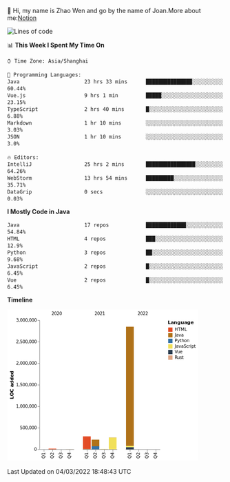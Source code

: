 :wave: Hi, my name is Zhao Wen and go by the name of Joan.More about me:[Notion](https://ybqdren.notion.site/ybqdren/Wen-Zhao-Java-03c1dd267cf5427c908cc5a01541717e)


<!--START_SECTION:waka-->
![Lines of code](https://img.shields.io/badge/From%20Hello%20World%20I%27ve%20Written-4%20Million%20lines%20of%20code-blue)

📊 **This Week I Spent My Time On** 

```text
⌚︎ Time Zone: Asia/Shanghai

💬 Programming Languages: 
Java                     23 hrs 33 mins      ███████████████░░░░░░░░░░   60.44% 
Vue.js                   9 hrs 1 min         █████░░░░░░░░░░░░░░░░░░░░   23.15% 
TypeScript               2 hrs 40 mins       █░░░░░░░░░░░░░░░░░░░░░░░░   6.88% 
Markdown                 1 hr 10 mins        ░░░░░░░░░░░░░░░░░░░░░░░░░   3.03% 
JSON                     1 hr 10 mins        ░░░░░░░░░░░░░░░░░░░░░░░░░   3.0%

🔥 Editors: 
IntelliJ                 25 hrs 2 mins       ████████████████░░░░░░░░░   64.26% 
WebStorm                 13 hrs 54 mins      █████████░░░░░░░░░░░░░░░░   35.71% 
DataGrip                 0 secs              ░░░░░░░░░░░░░░░░░░░░░░░░░   0.03%

```

**I Mostly Code in Java** 

```text
Java                     17 repos            █████████████░░░░░░░░░░░░   54.84% 
HTML                     4 repos             ███░░░░░░░░░░░░░░░░░░░░░░   12.9% 
Python                   3 repos             ██░░░░░░░░░░░░░░░░░░░░░░░   9.68% 
JavaScript               2 repos             █░░░░░░░░░░░░░░░░░░░░░░░░   6.45% 
Vue                      2 repos             █░░░░░░░░░░░░░░░░░░░░░░░░   6.45%

```


**Timeline**

![Chart not found](https://raw.githubusercontent.com/ybqdren/ybqdren/main/charts/bar_graph.png) 


 Last Updated on 04/03/2022 18:48:43 UTC
<!--END_SECTION:waka-->

